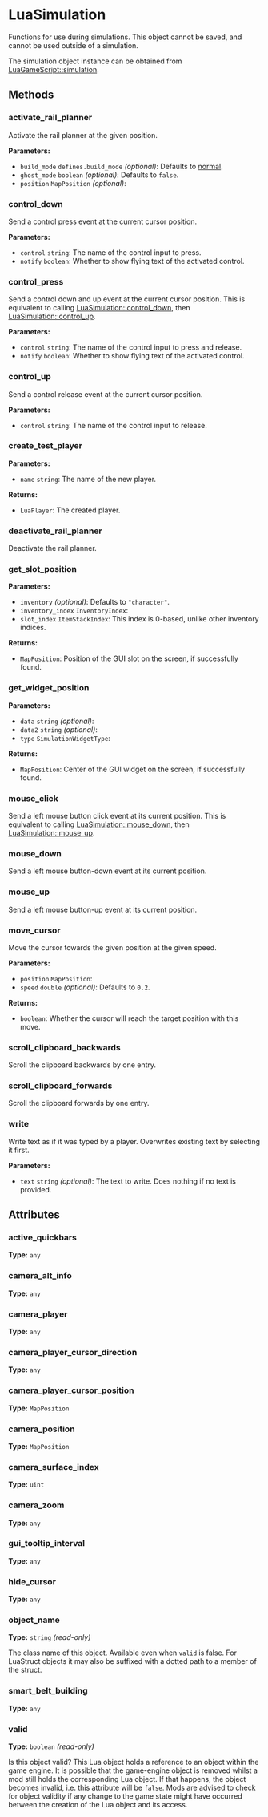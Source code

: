 # LuaSimulation

Functions for use during simulations. This object cannot be saved, and cannot be used outside of a simulation.

The simulation object instance can be obtained from [LuaGameScript::simulation](runtime:LuaGameScript::simulation).

## Methods

### activate_rail_planner

Activate the rail planner at the given position.

**Parameters:**

- `build_mode` `defines.build_mode` _(optional)_: Defaults to [normal](runtime:defines.build_mode.normal).
- `ghost_mode` `boolean` _(optional)_: Defaults to `false`.
- `position` `MapPosition` _(optional)_: 

### control_down

Send a control press event at the current cursor position.

**Parameters:**

- `control` `string`: The name of the control input to press.
- `notify` `boolean`: Whether to show flying text of the activated control.

### control_press

Send a control down and up event at the current cursor position. This is equivalent to calling [LuaSimulation::control_down](runtime:LuaSimulation::control_down), then [LuaSimulation::control_up](runtime:LuaSimulation::control_up).

**Parameters:**

- `control` `string`: The name of the control input to press and release.
- `notify` `boolean`: Whether to show flying text of the activated control.

### control_up

Send a control release event at the current cursor position.

**Parameters:**

- `control` `string`: The name of the control input to release.

### create_test_player



**Parameters:**

- `name` `string`: The name of the new player.

**Returns:**

- `LuaPlayer`: The created player.

### deactivate_rail_planner

Deactivate the rail planner.

### get_slot_position



**Parameters:**

- `inventory`  _(optional)_: Defaults to `"character"`.
- `inventory_index` `InventoryIndex`: 
- `slot_index` `ItemStackIndex`: This index is 0-based, unlike other inventory indices.

**Returns:**

- `MapPosition`: Position of the GUI slot on the screen, if successfully found.

### get_widget_position



**Parameters:**

- `data` `string` _(optional)_: 
- `data2` `string` _(optional)_: 
- `type` `SimulationWidgetType`: 

**Returns:**

- `MapPosition`: Center of the GUI widget on the screen, if successfully found.

### mouse_click

Send a left mouse button click event at its current position. This is equivalent to calling [LuaSimulation::mouse_down](runtime:LuaSimulation::mouse_down), then [LuaSimulation::mouse_up](runtime:LuaSimulation::mouse_up).

### mouse_down

Send a left mouse button-down event at its current position.

### mouse_up

Send a left mouse button-up event at its current position.

### move_cursor

Move the cursor towards the given position at the given speed.

**Parameters:**

- `position` `MapPosition`: 
- `speed` `double` _(optional)_: Defaults to `0.2`.

**Returns:**

- `boolean`: Whether the cursor will reach the target position with this move.

### scroll_clipboard_backwards

Scroll the clipboard backwards by one entry.

### scroll_clipboard_forwards

Scroll the clipboard forwards by one entry.

### write

Write text as if it was typed by a player. Overwrites existing text by selecting it first.

**Parameters:**

- `text` `string` _(optional)_: The text to write. Does nothing if no text is provided.

## Attributes

### active_quickbars

**Type:** `any`



### camera_alt_info

**Type:** `any`



### camera_player

**Type:** `any`



### camera_player_cursor_direction

**Type:** `any`



### camera_player_cursor_position

**Type:** `MapPosition`



### camera_position

**Type:** `MapPosition`



### camera_surface_index

**Type:** `uint`



### camera_zoom

**Type:** `any`



### gui_tooltip_interval

**Type:** `any`



### hide_cursor

**Type:** `any`



### object_name

**Type:** `string` _(read-only)_

The class name of this object. Available even when `valid` is false. For LuaStruct objects it may also be suffixed with a dotted path to a member of the struct.

### smart_belt_building

**Type:** `any`



### valid

**Type:** `boolean` _(read-only)_

Is this object valid? This Lua object holds a reference to an object within the game engine. It is possible that the game-engine object is removed whilst a mod still holds the corresponding Lua object. If that happens, the object becomes invalid, i.e. this attribute will be `false`. Mods are advised to check for object validity if any change to the game state might have occurred between the creation of the Lua object and its access.


